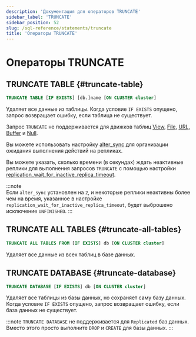 ```yaml
---
description: 'Документация для операторов TRUNCATE'
sidebar_label: 'TRUNCATE'
sidebar_position: 52
slug: /sql-reference/statements/truncate
title: 'Операторы TRUNCATE'
---
```



# Операторы TRUNCATE

## TRUNCATE TABLE {#truncate-table}
```sql
TRUNCATE TABLE [IF EXISTS] [db.]name [ON CLUSTER cluster]
```

Удаляет все данные из таблицы. Когда условие `IF EXISTS` опущено, запрос возвращает ошибку, если таблица не существует.

Запрос `TRUNCATE` не поддерживается для движков таблиц [View](../../engines/table-engines/special/view.md), [File](../../engines/table-engines/special/file.md), [URL](../../engines/table-engines/special/url.md), [Buffer](../../engines/table-engines/special/buffer.md) и [Null](../../engines/table-engines/special/null.md).

Вы можете использовать настройку [alter_sync](/operations/settings/settings#alter_sync) для организации ожидания выполнения действий на репликах.

Вы можете указать, сколько времени (в секундах) ждать неактивные реплики для выполнения запросов `TRUNCATE` с помощью настройки [replication_wait_for_inactive_replica_timeout](/operations/settings/settings#replication_wait_for_inactive_replica_timeout).

:::note    
Если `alter_sync` установлен на `2`, и некоторые реплики неактивны более чем на время, указанное в настройке `replication_wait_for_inactive_replica_timeout`, будет выброшено исключение `UNFINISHED`.
:::

## TRUNCATE ALL TABLES {#truncate-all-tables}
```sql
TRUNCATE ALL TABLES FROM [IF EXISTS] db [ON CLUSTER cluster]
```

Удаляет все данные из всех таблиц в базе данных.

## TRUNCATE DATABASE {#truncate-database}
```sql
TRUNCATE DATABASE [IF EXISTS] db [ON CLUSTER cluster]
```

Удаляет все таблицы из базы данных, но сохраняет саму базу данных. Когда условие `IF EXISTS` опущено, запрос возвращает ошибку, если база данных не существует.

:::note
`TRUNCATE DATABASE` не поддерживается для `Replicated` баз данных. Вместо этого просто выполните `DROP` и `CREATE` для базы данных.
:::
